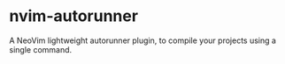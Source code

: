 # nvim-autorunner

A NeoVim lightweight autorunner plugin, to compile your projects using a single command.
